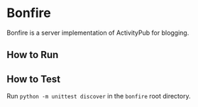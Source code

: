 # Bonfire
Bonfire is a server implementation of ActivityPub for blogging.

## How to Run

## How to Test
Run `python -m unittest discover` in the `bonfire` root directory.
